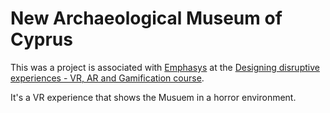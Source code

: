 # New Archaeological Museum of Cyprus

This was a project is associated with [Emphasys](https://emphasyscentre.com/) at the [Designing disruptive experiences - VR, AR and Gamification course](https://emphasyscentre.com/2023/11/01/ka1-course-designing-disruptive-experiences-vr-ar-and-gamification-3).

It's a VR experience that shows the Musuem in a horror environment.
